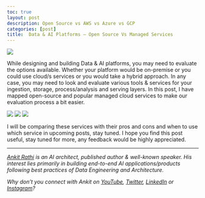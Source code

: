 ```yaml
---
toc: true
layout: post
description: Open Source vs AWS vs Azure vs GCP 
categories: [post]
title:  Data & AI Platforms — Open Source Vs Managed Services 
---
```


![](https://cdn-images-1.medium.com/max/1500/1*Svz8nTTFVj8OAdZMhrCiiQ.png)

While designing and building Data & AI platforms, you may need to evaluate the options available. Whether your platform would be on-premise or you could use cloud/s services or you would take a hybrid approach.
In any case, you may need to look and evaluate various tools & services for your ingestion, storage, process/analysis and serving layers.
In this post, I have mapped open-source and popular managed cloud services to make our evaluation process a bit easier.

![](https://cdn-images-1.medium.com/max/1500/1*-lxchArCT3aAPsBWjS-cBQ.png)
![](https://cdn-images-1.medium.com/max/1500/1*0wyyPh2jLjFs9-e5YRE4UA.png)
![](https://cdn-images-1.medium.com/max/1500/1*29JnAqIQuw58X1OCYGPROg.png)

I will be comparing these services with their pros and cons and when to use which service in upcoming posts, stay tuned.
I hope you find this post useful, stay tuned for more, any feedback would be highly appreciated.

------------------------------------------------------------------------

[*Ankit Rathi*](https://www.ankitrathi.com/) *is an AI architect, published author & well-known speaker. His interest lies primarily in building end-to-end AI applications/products following best practices of Data Engineering and Architecture.*

*Why don’t you connect with Ankit on* [*YouTube*](https://www.youtube.com/channel/UCrIv4EU2tFX8VhhT0oCnDnw)*,* [*Twitter*](https://twitter.com/rathiankit)*,* [*LinkedIn*](https://www.linkedin.com/in/ankitrathi/) *or* [*Instagram*](https://instagram.com/ankitrathi/)*?*

